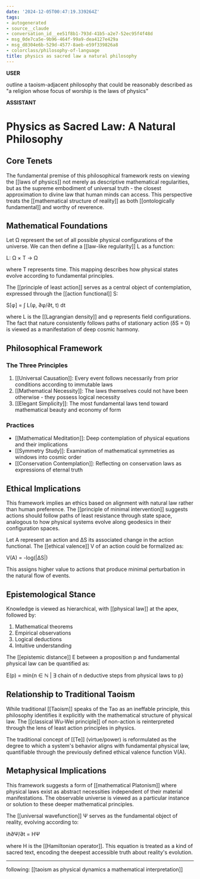 ```yaml
---
date: '2024-12-05T00:47:19.339264Z'
tags:
- autogenerated
- source__claude
- conversation_id__ee51f8b1-793d-41b5-a2e7-52ec95f4f48d
- msg_0de7ca5e-9b96-464f-99a9-dea4127e429a
- msg_d8304e6b-529d-4577-8aeb-e59f339826a8
- colorclass/philosophy-of-language
title: physics as sacred law a natural philosophy
---
```


**USER**

outline a taoism-adjacent philosophy that could be reasonably described as "a religion whose focus of worship is the laws of physics"


**ASSISTANT**

# Physics as Sacred Law: A Natural Philosophy

## Core Tenets

The fundamental premise of this philosophical framework rests on viewing the [[laws of physics]] not merely as descriptive mathematical regularities, but as the supreme embodiment of universal truth - the closest approximation to divine law that human minds can access. This perspective treats the [[mathematical structure of reality]] as both [[ontologically fundamental]] and worthy of reverence.

## Mathematical Foundations

Let Ω represent the set of all possible physical configurations of the universe. We can then define a [[law-like regularity]] L as a function:

L: Ω × T → Ω

where T represents time. This mapping describes how physical states evolve according to fundamental principles.

The [[principle of least action]] serves as a central object of contemplation, expressed through the [[action functional]] S:

S[φ] = ∫ L(φ, ∂φ/∂t, t) dt

where L is the [[Lagrangian density]] and φ represents field configurations. The fact that nature consistently follows paths of stationary action (δS = 0) is viewed as a manifestation of deep cosmic harmony.

## Philosophical Framework

### The Three Principles

1. [[Universal Causation]]: Every event follows necessarily from prior conditions according to immutable laws
2. [[Mathematical Necessity]]: The laws themselves could not have been otherwise - they possess logical necessity
3. [[Elegant Simplicity]]: The most fundamental laws tend toward mathematical beauty and economy of form

### Practices

- [[Mathematical Meditation]]: Deep contemplation of physical equations and their implications
- [[Symmetry Study]]: Examination of mathematical symmetries as windows into cosmic order
- [[Conservation Contemplation]]: Reflecting on conservation laws as expressions of eternal truth

## Ethical Implications

This framework implies an ethics based on alignment with natural law rather than human preference. The [[principle of minimal intervention]] suggests actions should follow paths of least resistance through state space, analogous to how physical systems evolve along geodesics in their configuration spaces.

Let A represent an action and ΔS its associated change in the action functional. The [[ethical valence]] V of an action could be formalized as:

V(A) = -log(|ΔS|)

This assigns higher value to actions that produce minimal perturbation in the natural flow of events.

## Epistemological Stance

Knowledge is viewed as hierarchical, with [[physical law]] at the apex, followed by:
1. Mathematical theorems
2. Empirical observations
3. Logical deductions
4. Intuitive understanding

The [[epistemic distance]] E between a proposition p and fundamental physical law can be quantified as:

E(p) = min{n ∈ ℕ | ∃ chain of n deductive steps from physical laws to p}

## Relationship to Traditional Taoism

While traditional [[Taoism]] speaks of the Tao as an ineffable principle, this philosophy identifies it explicitly with the mathematical structure of physical law. The [[classical Wu-Wei principle]] of non-action is reinterpreted through the lens of least action principles in physics.

The traditional concept of [[Te]] (virtue/power) is reformulated as the degree to which a system's behavior aligns with fundamental physical law, quantifiable through the previously defined ethical valence function V(A).

## Metaphysical Implications

This framework suggests a form of [[mathematical Platonism]] where physical laws exist as abstract necessities independent of their material manifestations. The observable universe is viewed as a particular instance or solution to these deeper mathematical principles.

The [[universal wavefunction]] Ψ serves as the fundamental object of reality, evolving according to:

iℏ∂Ψ/∂t = HΨ

where H is the [[Hamiltonian operator]]. This equation is treated as a kind of sacred text, encoding the deepest accessible truth about reality's evolution.


---


following: [[taoism as physical dynamics a mathematical interpretation]]